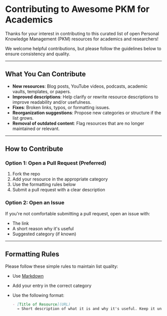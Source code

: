 # Contributing to Awesome PKM for Academics

Thanks for your interest in contributing to this curated list of open Personal Knowledge Management (PKM) resources for academics and researchers!

We welcome helpful contributions, but please follow the guidelines below to ensure consistency and quality.

---

## What You Can Contribute

- **New resources**: Blog posts, YouTube videos, podcasts, academic vaults, templates, or papers.
- **Improved descriptions**: Help clarify or rewrite resource descriptions to improve readability and/or usefulness.
- **Fixes**: Broken links, typos, or formatting issues.
- **Reorganization suggestions**: Propose new categories or structure if the list grows.
- **Removal of outdated content**: Flag resources that are no longer maintained or relevant.

---

## How to Contribute

### Option 1: Open a Pull Request (Preferred)
1. Fork the repo
2. Add your resource in the appropriate category
3. Use the formatting rules below
4. Submit a pull request with a clear description

### Option 2: Open an Issue
If you're not comfortable submitting a pull request, open an issue with:
- The link
- A short reason why it's useful
- Suggested category (if known)

---

## Formatting Rules

Please follow these simple rules to maintain list quality:

- Use [Markdown](https://www.markdownguide.org/basic-syntax/)
- Add your entry in the correct category
- Use the following format:

  ```markdown
  - [Title of Resource](URL)  
    → Short description of what it is and why it's useful. Keep it under one sentence.

